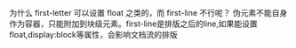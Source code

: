 为什么 first-letter 可以设置 float 之类的，而 first-line 不行呢？
伪元素不能自身作为容器，只能附加到块级元素。first-line是排版之后的line,如果能设置float,display:block等属性，会影响文档流的排版